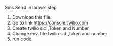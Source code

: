 Sms Send in laravel  step 
 1. Download this file.
 2. Go to link https://console.twilio.com
 3.  Create  twilio sid ,Token and Number
 4. Change env. file twilio sid ,token and number
 5. run code.      